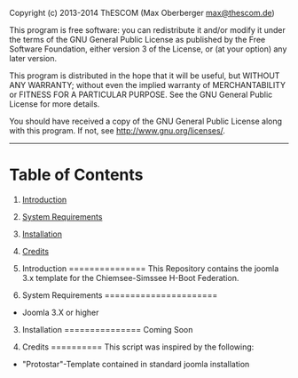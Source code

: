 Copyright (c) 2013-2014 ThESCOM (Max Oberberger max@thescom.de)

This program is free software: you can redistribute it and/or modify
it under the terms of the GNU General Public License as published by
the Free Software Foundation, either version 3 of the License, or
(at your option) any later version.

This program is distributed in the hope that it will be useful,
but WITHOUT ANY WARRANTY; without even the implied warranty of
MERCHANTABILITY or FITNESS FOR A PARTICULAR PURPOSE. See the
GNU General Public License for more details.

You should have received a copy of the GNU General Public License
along with this program.  If not, see <http://www.gnu.org/licenses/>.

* * *


Table of Contents
=================
1. [Introduction]()
2. [System Requirements]()
3. [Installation]()
4. [Credits]()


1. Introduction
===============
This Repository contains the joomla 3.x template for the Chiemsee-Simssee H-Boot
Federation.

2. System Requirements
======================
- Joomla 3.X or higher

3. Installation
===============
Coming Soon

4. Credits
==========
This script was inspired by the following:

- "Protostar"-Template contained in standard joomla installation

